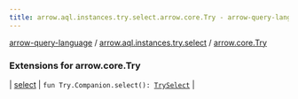 ```yaml
---
title: arrow.aql.instances.try.select.arrow.core.Try - arrow-query-language
---
```


[arrow-query-language](../../index.html) / [arrow.aql.instances.try.select](../index.html) / [arrow.core.Try](./index.html)

### Extensions for arrow.core.Try

| [select](select.html) | `fun Try.Companion.select(): `[`TrySelect`](../../arrow.aql.instances/-try-select/index.html) |


